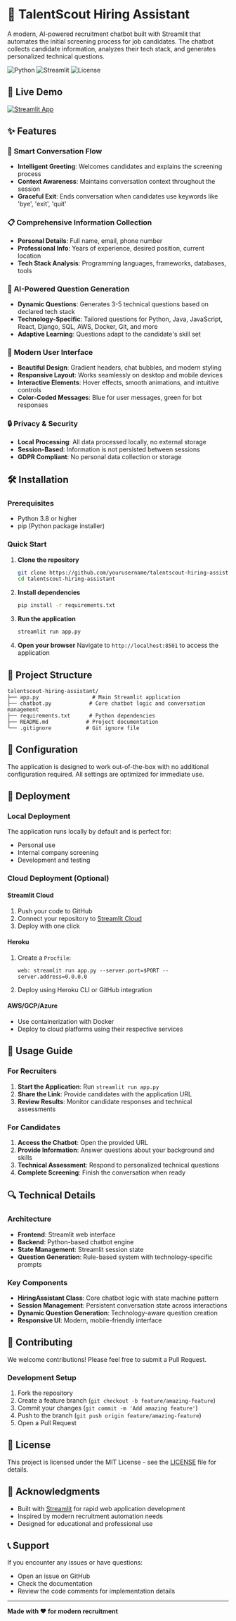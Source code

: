 # 🤖 TalentScout Hiring Assistant

A modern, AI-powered recruitment chatbot built with Streamlit that automates the initial screening process for job candidates. The chatbot collects candidate information, analyzes their tech stack, and generates personalized technical questions.

![Python](https://img.shields.io/badge/Python-3.8+-blue.svg)
![Streamlit](https://img.shields.io/badge/Streamlit-1.28+-red.svg)
![License](https://img.shields.io/badge/License-MIT-green.svg)

## 🚀 Live Demo

[![Streamlit App](https://static.streamlit.io/badges/streamlit_badge_black_white.svg)](https://your-app-url.streamlit.app)

## ✨ Features

### 🤝 **Smart Conversation Flow**
- **Intelligent Greeting**: Welcomes candidates and explains the screening process
- **Context Awareness**: Maintains conversation context throughout the session
- **Graceful Exit**: Ends conversation when candidates use keywords like 'bye', 'exit', 'quit'

### 📋 **Comprehensive Information Collection**
- **Personal Details**: Full name, email, phone number
- **Professional Info**: Years of experience, desired position, current location
- **Tech Stack Analysis**: Programming languages, frameworks, databases, tools

### 🧠 **AI-Powered Question Generation**
- **Dynamic Questions**: Generates 3-5 technical questions based on declared tech stack
- **Technology-Specific**: Tailored questions for Python, Java, JavaScript, React, Django, SQL, AWS, Docker, Git, and more
- **Adaptive Learning**: Questions adapt to the candidate's skill set

### 🎨 **Modern User Interface**
- **Beautiful Design**: Gradient headers, chat bubbles, and modern styling
- **Responsive Layout**: Works seamlessly on desktop and mobile devices
- **Interactive Elements**: Hover effects, smooth animations, and intuitive controls
- **Color-Coded Messages**: Blue for user messages, green for bot responses

### 🔒 **Privacy & Security**
- **Local Processing**: All data processed locally, no external storage
- **Session-Based**: Information is not persisted between sessions
- **GDPR Compliant**: No personal data collection or storage

## 🛠️ Installation

### Prerequisites
- Python 3.8 or higher
- pip (Python package installer)

### Quick Start

1. **Clone the repository**
   ```bash
   git clone https://github.com/yourusername/talentscout-hiring-assistant.git
   cd talentscout-hiring-assistant
   ```

2. **Install dependencies**
   ```bash
   pip install -r requirements.txt
   ```

3. **Run the application**
   ```bash
   streamlit run app.py
   ```

4. **Open your browser**
   Navigate to `http://localhost:8501` to access the application

## 📁 Project Structure

```
talentscout-hiring-assistant/
├── app.py                 # Main Streamlit application
├── chatbot.py            # Core chatbot logic and conversation management
├── requirements.txt      # Python dependencies
├── README.md            # Project documentation
└── .gitignore           # Git ignore file
```

## 🔧 Configuration

The application is designed to work out-of-the-box with no additional configuration required. All settings are optimized for immediate use.

## 🚀 Deployment

### Local Deployment
The application runs locally by default and is perfect for:
- Personal use
- Internal company screening
- Development and testing

### Cloud Deployment (Optional)

#### Streamlit Cloud
1. Push your code to GitHub
2. Connect your repository to [Streamlit Cloud](https://streamlit.io/cloud)
3. Deploy with one click

#### Heroku
1. Create a `Procfile`:
   ```
   web: streamlit run app.py --server.port=$PORT --server.address=0.0.0.0
   ```
2. Deploy using Heroku CLI or GitHub integration

#### AWS/GCP/Azure
- Use containerization with Docker
- Deploy to cloud platforms using their respective services

## 🎯 Usage Guide

### For Recruiters
1. **Start the Application**: Run `streamlit run app.py`
2. **Share the Link**: Provide candidates with the application URL
3. **Review Results**: Monitor candidate responses and technical assessments

### For Candidates
1. **Access the Chatbot**: Open the provided URL
2. **Provide Information**: Answer questions about your background and skills
3. **Technical Assessment**: Respond to personalized technical questions
4. **Complete Screening**: Finish the conversation when ready

## 🔍 Technical Details

### Architecture
- **Frontend**: Streamlit web interface
- **Backend**: Python-based chatbot engine
- **State Management**: Streamlit session state
- **Question Generation**: Rule-based system with technology-specific prompts

### Key Components
- **HiringAssistant Class**: Core chatbot logic with state machine pattern
- **Session Management**: Persistent conversation state across interactions
- **Dynamic Question Generation**: Technology-aware question creation
- **Responsive UI**: Modern, mobile-friendly interface

## 🤝 Contributing

We welcome contributions! Please feel free to submit a Pull Request.

### Development Setup
1. Fork the repository
2. Create a feature branch (`git checkout -b feature/amazing-feature`)
3. Commit your changes (`git commit -m 'Add amazing feature'`)
4. Push to the branch (`git push origin feature/amazing-feature`)
5. Open a Pull Request

## 📝 License

This project is licensed under the MIT License - see the [LICENSE](LICENSE) file for details.

## 🙏 Acknowledgments

- Built with [Streamlit](https://streamlit.io/) for rapid web application development
- Inspired by modern recruitment automation needs
- Designed for educational and professional use

## 📞 Support

If you encounter any issues or have questions:
- Open an issue on GitHub
- Check the documentation
- Review the code comments for implementation details

---

**Made with ❤️ for modern recruitment**

